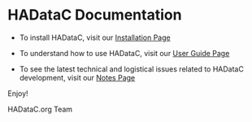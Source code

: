 # HADataC Documentation

* To install HADataC, visit our [Installation Page](/paulopinheiro1234/hadatac/wiki/installing)

* To understand how to use HADataC, visit our [User Guide Page](/paulopinheiro1234/hadatac/wiki/using)

* To see the latest technical and logistical issues related to HADataC development, visit our [Notes Page](/paulopinheiro1234/hadatac/wiki/notes)

Enjoy!

HADataC.org Team 
